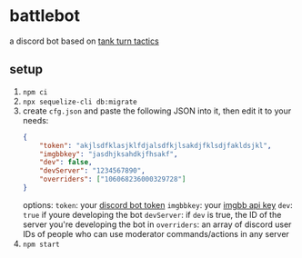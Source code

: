 # battlebot
a discord bot based on [tank turn tactics](https://gdcvault.com/play/1017744)

## setup
1. `npm ci`
2. `npx sequelize-cli db:migrate`
3. create `cfg.json` and paste the following JSON into it, then edit it to your needs:
    ```json
    {
        "token": "akjlsdfklasjklfdjalsdfkjlsakdjfklsdjfakldsjkl",
        "imgbbkey": "jasdhjksahdkjfhsakf",
        "dev": false,
        "devServer": "1234567890",
        "overriders": ["106068236000329728"]
    }
    ```
    options:
        `token`: your [discord bot token](https://discord.com/developers/applications)
        `imgbbkey`: your [imgbb api key](https://api.imgbb.com/)
        `dev`: `true` if youre developing the bot
        `devServer`: if `dev` is true, the ID of the server you're developing the bot in
        `overriders`: an array of discord user IDs of people who can use moderator commands/actions in any server
4. `npm start`